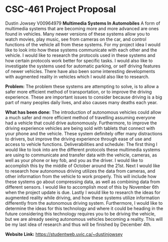 # CSC-461 Project Proposal
Dustin Jowsey
V00964979
				**Multimedia Systems In Automobiles**
  A form of multimedia systems that are becoming more and more advanced are ones found in vehicles. Many newer versions of these systems allow you to watch movies, play music, see from cameras on the car, and control functions of the vehicle all from these systems. For my project idea I would like to look into how these systems communicate with each other and the vehicle. I would like to research the protocols used in these systems and how certain protocols work better for specific tasks. I would also like to investigate the systems used for automatic parking, or self driving features of newer vehicles. There have also been some interesting developments with augmented reality in vehicles which I would also like to research. 

**Problem:**
	The problem these systems are attempting to solve, is to allow a safer more efficient method of transportation, or to improve the driving experience. These are important issues to consider because driving is a big part of many peoples daily lives, and also causes many deaths each year.

**What has been done:**
	The introduction of autonomous vehicles could allow a much safer and more efficient method of travelling assuming everyone had a vehicle that could drive autonomously. Furthermore, to improve the driving experience vehicles are being sold with tablets that connect with your phone and the vehicle. These system definitely offer many distractions to drivers, but improve the driving experience through ease of use and access to vehicle functions.
Deliverabilities and schedule:
	The first thing I would like to look into are the different protocols these multimedia systems are using to communicate and transfer data with the vehicle, cameras, as well as your phone or key fob, and you as the driver. I would like to accomplish this by the middle of October around the 21st. 
	Next I would like to research how autonomous driving utilizes the data from cameras, and other information from the vehicle to work properly. This will include how these systems go about compressing data, as well as combining data from different sensors. I would like to accomplish most of this by November 6th when the project update is due.
	Lastly I would like to research the ideas for augmented reality while driving, and how these systems utilize information differently from the autonomous driving system. Furthermore, I would like to determine the ideas for this technology and where it could be heading in the future considering this technology requires you to be driving the vehicle, but we are already seeing autonomous vehicles becoming a reality. This will be my last idea of research and thus will be finished by December 4th.

**Website Link:** https://studentweb.uvic.ca/~dustinjowsey
 
